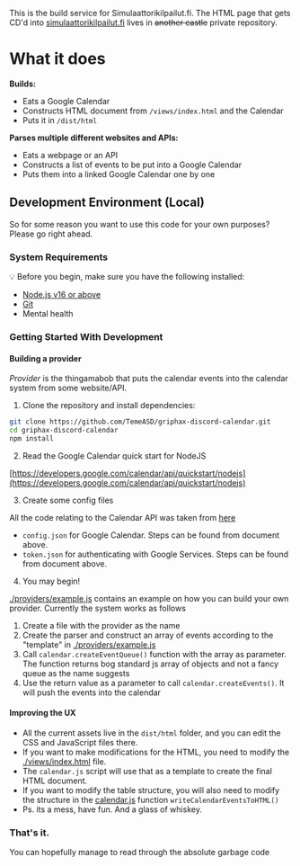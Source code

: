 This is the build service for Simulaattorikilpailut.fi. The HTML page that gets CD'd into [simulaattorikilpailut.fi](https://simulaattorikilpailut.fi) lives in ~~another castle~~ private repository. 

# What it does

**Builds:**

- Eats a Google Calendar
- Constructs HTML document from `/views/index.html` and the Calendar
- Puts it in `/dist/html`

**Parses multiple different websites and APIs:**

- Eats a webpage or an API
- Constructs a list of events to be put into a Google Calendar
- Puts them into a linked Google Calendar one by one

## Development Environment (Local)

So for some reason you want to use this code for your own purposes? Please go right ahead. 

### System Requirements

:bulb: Before you begin, make sure you have the following installed:

- [Node.js v16 or above](https://nodejs.org/en/download/)
- [Git](https://git-scm.com/book/en/v2/Getting-Started-Installing-Git/)
- Mental health

### Getting Started With Development

#### Building a provider

_Provider_ is the thingamabob that puts the calendar events into the calendar system from some website/API. 

1. Clone the repository and install dependencies:

```bash
git clone https://github.com/TemeASD/griphax-discord-calendar.git
cd griphax-discord-calendar
npm install
```

2. Read the Google Calendar quick start for NodeJS 

[https://developers.google.com/calendar/api/quickstart/nodejs](https://developers.google.com/calendar/api/quickstart/nodejs)

3. Create some config files

All the code relating to the Calendar API was taken from [here](https://developers.google.com/calendar/api/quickstart/nodejs)

* `config.json` for Google Calendar. Steps can be found from document above. 
* `token.json` for authenticating with Google Services. Steps can be found from document above. 

4. You may begin! 

[./providers/example.js](./providers/example.js) contains an example on how you can build your own provider. Currently the system works as follows

1. Create a file with the provider as the name
2. Create the parser and construct an array of events according to the "template" in [./providers/example.js](./providers/example.js)
3. Call `calendar.createEventQueue()` function with the array as parameter. The function returns bog standard js array of objects and not a fancy queue as the name suggests
4. Use the return value as a parameter to call `calendar.createEvents()`. It will push the events into the calendar

#### Improving the UX

* All the current assets live in the `dist/html` folder, and you can edit the CSS and JavaScript files there. 
* If you want to make modifications for the HTML, you need to modify the [./views/index.html](./views/index.html) file. 
* The `calendar.js` script will use that as a template to create the final HTML document.
* If you want to modify the table structure, you will also need to modify the structure in the [calendar.js](calendar.js) function `writeCalendarEventsToHTML()`
* Ps. its a mess, have fun. And a glass of whiskey. 

### That's it. 

You can hopefully manage to read through the absolute garbage code
